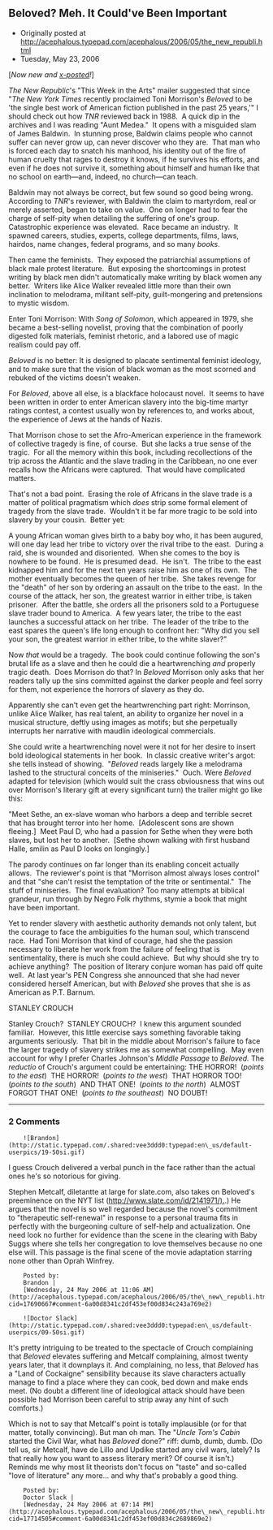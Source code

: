 ## Beloved?  Meh.  It Could've Been Important

 * Originally posted at http://acephalous.typepad.com/acephalous/2006/05/the_new_republi.html
 * Tuesday, May 23, 2006



[_Now new and [x-posted](http://www.thevalve.org/)!_]

_The New Republic_'s "This Week in the Arts" mailer suggested that since "_The New York Times_ recently proclaimed Toni Morrison's _Beloved_ to be 'the single best work of American fiction published in the past 25 years,'" I should check out how _TNR_ reviewed back in 1988.  A quick dip in the archives and I was reading "Aunt Medea."  It opens with a misguided slam of James Baldwin.  In stunning prose, Baldwin claims
people who cannot suffer can never grow up, can never discover who they are.  That man who is forced each day to snatch his manhood, his identity out of the fire of human cruelty that rages to destroy it knows, if he survives his efforts, and even if he does not survive it, something about himself and human like that no school on earth—and, indeed, no church—can teach. 

Baldwin may not always be correct, but few sound so good being wrong.  According to _TNR_'s reviewer, with Baldwin
the claim to martyrdom, real or merely asserted, began to take on value.  One on longer had to fear the charge of self-pity when detailing the suffering of one's group.  Catastrophic experience was elevated.  Race became an industry.  It spawned careers, studies, experts, college departments, films, laws, hairdos, name changes, federal programs, and so many _books_. 

Then came the feminists.  They exposed the patriarchial assumptions of black male protest literature.  
But exposing the shortcomings in protest writing by black men didn't automatically make writing by black women any better.  Writers like Alice Walker revealed little more than their own inclination to melodrama, militant self-pity, guilt-mongering and pretensions to mystic wisdom.

Enter Toni Morrison:
With _Song of Solomon_, which appeared in 1979, she became a best-selling novelist, proving that the combination of poorly digested folk materials, feminist rhetoric, and a labored use of magic realism could pay off.

_Beloved_ is no better:
It is designed to placate sentimental feminist ideology, and to make sure that the vision of black woman as the most scorned and rebuked of the victims doesn't weaken. 

For _Beloved_, above all else, is a blackface holocaust novel.  It seems to have been written in order to enter American slavery into the big-time martyr ratings contest, a contest usually won by references to, and works about, the experience of Jews at the hands of Nazis.

That Morrison chose to set the Afro-American experience in the framework of collective tragedy is fine, of course.  But she lacks a true sense of the tragic.  For all the memory within this book, including recollections of the trip across the Atlantic and the slave trading in the Caribbean, no one ever recalls how the Africans were captured.  That would have complicated matters.

That's not a bad point.  Erasing the role of Africans in the slave trade is a matter of political pragmatism which _does_ strip some formal element of tragedy from the slave trade.  Wouldn't it be far more tragic to be sold into slavery by your cousin.  Better yet: 

A young African woman gives birth to a baby boy who, it has been augured, will one day lead her tribe to victory over the rival tribe to the east.  During a raid, she is wounded and disoriented.  When she comes to the boy is nowhere to be found.  He is presumed dead.  He isn't.  The tribe to the east kidnapped him and for the next ten years raise him as one of its own.  The mother eventually becomes the queen of her tribe.  She takes revenge for the "death" of her son by ordering an assault on the tribe to the east.  In the course of the attack, her son, the greatest warrior in either tribe, is taken prisoner.  After the battle, she orders all the prisoners sold to a Portuguese slave trader bound to America.  A few years later, the tribe to the east launches a successful attack on her tribe.  The leader of the tribe to the east spares the queen's life long enough to confront her: "Why did you sell your son, the greatest warrior in either tribe, to the white slaver?"

Now _that_ would be a tragedy.  The book could continue following the son's brutal life as a slave and then he could die a heartwrenching _and_ properly tragic death.  Does Morrison do that?
In _Beloved_ Morrison only asks that her readers tally up the sins committed against the darker people and feel sorry for them, not experience the horrors of slavery as they do.

Apparently she can't even get the heartwrenching part right:
Morrinson, unlike Alice Walker, has real talent, an ability to organize her novel in a musical structure, deftly using images as motifs; but she perpetually interrupts her narrative with maudlin ideological commercials.

She could write a heartwrenching novel were it not for her desire to insert bold ideological statements in her book.  In classic creative writer's argot: she tells instead of showing.  "_Beloved_ reads largely like a melodrama lashed to the structural conceits of the miniseries."  Ouch.
Were _Beloved_ adapted for television (which would suit the crass obviousness that wins out over Morrison's literary gift at every significant turn) the trailer might go like this:

"Meet Sethe, an ex-slave woman who harbors a deep and terrible secret that has brought terror into her home.  [Adolescent sons are shown fleeing.]  Meet Paul D, who had a passion for Sethe when they were both slaves, but lost her to another.  [Sethe shown walking with first husband Halle, smilin as Paul D looks on longingly.]

The parody continues on far longer than its enabling conceit actually allows.  The reviewer's point is that "Morrison almost always loses control" and that "she can't resist the temptation of the trite or sentimental."  The stuff of miniseries.  The final evaluation?
Too many attempts at biblical grandeur, run through by Negro Folk rhythms, stymie a book that might have been important.

Yet to render slavery with aesthetic authority demands not only talent, but the courage to face the ambiguities fo the human soul, which transcend race.  Had Toni Morrison that kind of courage, had she the passion necessary to liberate her work from the failure of feeling that is sentimentality, there is much she could achieve.  But why should she try to achieve anything?  The position of literary conjure woman has paid off quite well.  At last year's PEN Congress she announced that she had never considered herself American, but with _Beloved_ she proves that she is as American as P.T. Barnum.

STANLEY CROUCH

Stanley Crouch?  STANLEY CROUCH?  I knew this argument sounded familiar.  However, this little exercise says something favorable taking arguments seriously.  That bit in the middle about Morrison's failure to face the larger tragedy of slavery strikes me as somewhat compelling.  May even account for why I prefer Charles Johnson's _Middle Passage_ to _Beloved._ The _reductio_ of Crouch's argument could be entertaining:
THE HORROR!  (_points to the east_)  THE HORROR!  (_points to the west_)  THAT HORROR TOO!  (_points to the south_)  AND THAT ONE!  (_points to the north_)  ALMOST FORGOT THAT ONE!  (_points to the southeast_)  NO DOUBT!
		

* * *

### 2 Comments 

		

                
[]()

	

		![Brandon](http://static.typepad.com/.shared:vee3ddd0:typepad:en\_us/default-userpics/19-50si.gif)
	

	

		

I guess Crouch delivered a verbal punch in the face rather than the actual ones he's so notorious for giving. 

Stephen Metcalf, diletantte at large for slate.com, also takes on Beloved's preeminence on the NYT list ([http://www.slate.com/id/2141971/).](http://www.slate.com/id/2141971/).) He argues that the novel is so well regarded because the novel's commitment to "therapeutic self-renewal"  in response to a personal trauma fits in perfectly with the burgeoning culture of self-help and actualization. One need look no further for evidence than the scene in the clearing with Baby Suggs where she tells her congregation to love themselves because no one else will. This passage is the final scene of the movie adaptation starring none other than Oprah Winfrey.

	

		Posted by:
		Brandon |
		[Wednesday, 24 May 2006 at 11:06 AM](http://acephalous.typepad.com/acephalous/2006/05/the\_new\_republi.html?cid=17690667#comment-6a00d8341c2df453ef00d834c243a769e2)

[]()

	

		![Doctor Slack](http://static.typepad.com/.shared:vee3ddd0:typepad:en\_us/default-userpics/09-50si.gif)
	

	

		

It's pretty intriguing to be treated to the spectacle of Crouch complaining that _Beloved_ elevates suffering and Metcalf complaining, almost twenty years later, that it downplays it. And complaining, no less, that _Beloved_ has a "Land of Cockaigne" sensibility because its slave characters actually manage to find a place where they can cook, bed down and make ends meet. (No doubt a different line of ideological attack should have been possible had Morrison been careful to strip away any hint of such comforts.) 

Which is not to say that Metcalf's point is totally implausible (or for that matter, totally convincing). But man oh man. The "_Uncle Tom's Cabin_ started the Civil War, what has _Beloved_ done?" riff: dumb, dumb, dumb. (Do tell us, sir Metcalf, have de Lillo and Updike started any civil wars, lately? Is that really how you want to assess literary merit? Of course it isn't.) Reminds me why most lit theorists don't focus on "taste" and so-called "love of literature" any more... and why that's probably a good thing.

	

		Posted by:
		Doctor Slack |
		[Wednesday, 24 May 2006 at 07:14 PM](http://acephalous.typepad.com/acephalous/2006/05/the\_new\_republi.html?cid=17714505#comment-6a00d8341c2df453ef00d834c2689869e2)

		

        